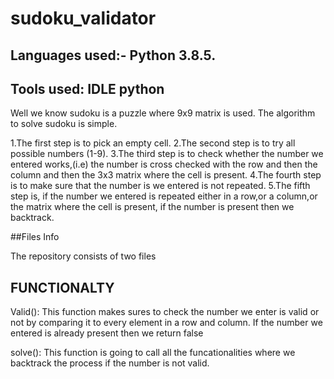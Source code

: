 # sudoku_validator

## Languages used:- Python 3.8.5.
## Tools used: IDLE python


Well we know sudoku is a puzzle where 9x9 matrix is used.
The algorithm to solve sudoku is simple.

1.The first step is to pick an empty cell.
2.The second step is to try all possible numbers (1-9).
3.The third step is to check whether the number we entered works,(i.e) the number is cross checked with the row and then the column and then the 3x3 matrix where the cell is present. 
4.The fourth step is to make sure that the number is we entered is not repeated.
5.The fifth step is, if the number we entered is repeated either in a row,or a column,or the matrix where the cell is present, if the number is present then we backtrack. 

##Files Info

The repository consists of two files
## FUNCTIONALTY

Valid():
	This function makes sures to check the number we enter is valid or not by comparing it to every element in a row and column. If the number we entered is already present then we return false

solve():
	This function is going to call all the funcationalities where we backtrack the process if the number is not valid.
